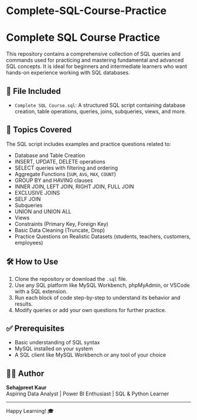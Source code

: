 # Complete-SQL-Course-Practice

# Complete SQL Course Practice

This repository contains a comprehensive collection of SQL queries and commands used for practicing and mastering fundamental and advanced SQL concepts. It is ideal for beginners and intermediate learners who want hands-on experience working with SQL databases.

## 📂 File Included

- `Complete SQL Course.sql`: A structured SQL script containing database creation, table operations, queries, joins, subqueries, views, and more.

## 📌 Topics Covered

The SQL script includes examples and practice questions related to:

- Database and Table Creation
- INSERT, UPDATE, DELETE operations
- SELECT queries with filtering and ordering
- Aggregate Functions (`SUM`, `AVG`, `MAX`, `COUNT`)
- GROUP BY and HAVING clauses
- INNER JOIN, LEFT JOIN, RIGHT JOIN, FULL JOIN
- EXCLUSIVE JOINS
- SELF JOIN
- Subqueries
- UNION and UNION ALL
- Views
- Constraints (Primary Key, Foreign Key)
- Basic Data Cleaning (Truncate, Drop)
- Practice Questions on Realistic Datasets (students, teachers, customers, employees)

## 🛠 How to Use

1. Clone the repository or download the `.sql` file.
2. Use any SQL platform like MySQL Workbench, phpMyAdmin, or VSCode with a SQL extension.
3. Run each block of code step-by-step to understand its behavior and results.
4. Modify queries or add your own questions for further practice.

## ✅ Prerequisites

- Basic understanding of SQL syntax
- MySQL installed on your system
- A SQL client like MySQL Workbench or any tool of your choice

## 🙋‍♀️ Author

**Sehajpreet Kaur**  
Aspiring Data Analyst | Power BI Enthusiast | SQL & Python Learner

---

Happy Learning! 🎓  
